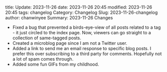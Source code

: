 title: Update: 2023-11-26
date: 2023-11-26 20:45
modified: 2023-11-26 20:45
tags: changelog
Category: Changelog
Slug: 2023-11-26-changelog
author: chanwinyee
Summary: 2023-11-26 Changes

- Fixed a bug that prevented a birds-eye-view of all posts related to a tag - it just circled to the index page. Now, viewers can go straight to a collection of same-tagged posts.
- Created a microblog page since I am not a Twitter user.
- Added a link to send me an email response to specific blog posts. I prefer this over subscribing to a third party for comments. Hopefully not a lot of spam comes through.
- Added some fun GIFs from my childhood.